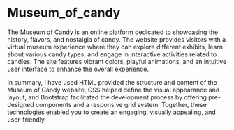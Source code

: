 # Museum_of_candy
The Museum of Candy is an online platform dedicated to showcasing the history, flavors, and nostalgia of candy. The website provides visitors with a virtual museum experience where they can explore different exhibits, learn about various candy types, and engage in interactive activities related to candies. The site features vibrant colors, playful animations, and an intuitive user interface to enhance the overall experience.

In summary, I have used HTML provided the structure and content of the Museum of Candy website, CSS helped define the visual appearance and layout, and Bootstrap facilitated the development process by offering pre-designed components and a responsive grid system. Together, these technologies enabled you to create an engaging, visually appealing, and user-friendly

